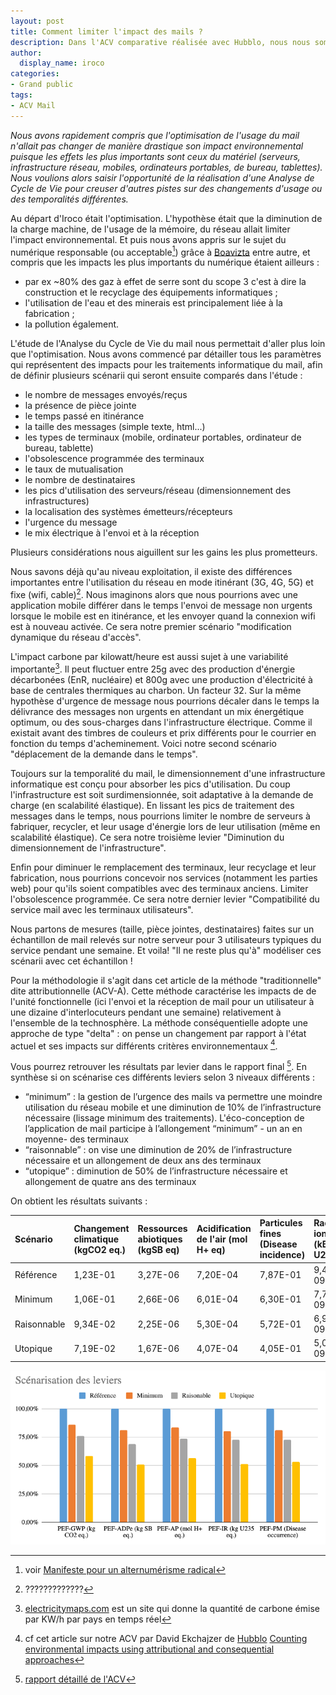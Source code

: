 ```yaml
---
layout: post
title: Comment limiter l'impact des mails ?
description: Dans l'ACV comparative réalisée avec Hubblo, nous nous sommes demandé comment limiter l'impact des mails.
author:
  display_name: iroco
categories:
- Grand public
tags:
- ACV Mail
---
```


_Nous avons rapidement compris que l'optimisation de l'usage du mail n'allait pas changer de manière drastique son impact environnemental puisque les effets les plus importants sont ceux du matériel (serveurs, infrastructure réseau, mobiles, ordinateurs portables, de bureau, tablettes). Nous voulions alors saisir l'opportunité de la réalisation d'une Analyse de Cycle de Vie pour creuser d'autres pistes sur des changements d'usage ou des temporalités différentes._

Au départ d'Iroco était l'optimisation. L'hypothèse était que la diminution de la charge machine, de l'usage de la mémoire, du réseau allait limiter l'impact environnemental. Et puis nous avons appris sur le sujet du numérique responsable (ou acceptable[^1]) grâce à [Boavizta](http://boavizta.org/) entre autre, et compris que les impacts les plus importants du numérique étaient ailleurs :
* par ex ~80% des gaz à effet de serre sont du scope 3 c'est à dire la construction et le recyclage des équipements informatiques ;
* l'utilisation de l'eau et des minerais est principalement liée à la fabrication ;
* la pollution également.

[^1]: voir [Manifeste pour un alternumérisme radical](https://louisderrac.com/2023/10/manifeste-pour-un-alternumerisme-radical-v1/)

L'étude de l'Analyse du Cycle de Vie du mail nous permettait d'aller plus loin que l'optimisation. Nous avons commencé par détailler tous les paramètres qui représentent des impacts pour les traitements informatique du mail, afin de définir plusieurs scénarii qui seront ensuite comparés dans l'étude :

* le nombre de messages envoyés/reçus
* la présence de pièce jointe
* le temps passé en itinérance
* la taille des messages (simple texte, html...)
* les types de terminaux (mobile, ordinateur portables, ordinateur de bureau, tablette)
* l'obsolescence programmée des terminaux
* le taux de mutualisation
* le nombre de destinataires
* les pics d'utilisation des serveurs/réseau (dimensionnement des infrastructures)
* la localisation des systèmes émetteurs/récepteurs
* l'urgence du message
* le mix électrique à l'envoi et à la réception

Plusieurs considérations nous aiguillent sur les gains les plus prometteurs.

Nous savons déjà qu'au niveau exploitation, il existe des différences importantes entre l'utilisation du réseau en mode itinérant (3G, 4G, 5G) et fixe (wifi, cable)[^2]. Nous imaginons alors que nous pourrions avec une application mobile différer dans le temps l'envoi de message non urgents lorsque le mobile est en itinérance, et les envoyer quand la connexion wifi est à nouveau activée. Ce sera notre premier scénario "modification dynamique du réseau d'accès".

[^2]: ?????????????

L'impact carbone par kilowatt/heure est aussi sujet à une variabilité importante[^3]. Il peut fluctuer entre 25g avec des production d'énergie décarbonées (EnR, nucléaire) et 800g avec une production d'électricité à base de centrales thermiques au charbon. Un facteur 32. Sur la même hypothèse d'urgence de message nous pourrions décaler dans le temps la délivrance des messages non urgents en attendant un mix énergétique optimum, ou des sous-charges dans l'infrastructure électrique. Comme il existait avant des timbres de couleurs et prix différents pour le courrier en fonction du temps d'acheminement. Voici notre second scénario "déplacement de la demande dans le temps".

[^3]: [electricitymaps.com](https://app.electricitymaps.com/map) est un site qui donne la quantité de carbone émise par KW/h par pays en temps réel

Toujours sur la temporalité du mail, le dimensionnement d'une infrastructure informatique est conçu pour absorber les pics d'utilisation. Du coup l'infrastructure est soit surdimensionnée, soit adaptative à la demande de charge (en scalabilité élastique). En lissant les pics de traitement des messages dans le temps, nous pourrions limiter le nombre de serveurs à fabriquer, recycler, et leur usage d'énergie lors de leur utilisation (même en scalabilité élastique). Ce sera notre troisième levier "Diminution du dimensionnement de l'infrastructure".

Enfin pour diminuer le remplacement des terminaux, leur recyclage et leur fabrication, nous pourrions concevoir nos services (notamment les parties web) pour qu'ils soient compatibles avec des terminaux anciens. Limiter l'obsolescence programmée.  Ce sera notre dernier levier "Compatibilité du service mail avec les terminaux utilisateurs".

Nous partons de mesures (taille, pièce jointes, destinataires) faites sur un échantillon de mail relevés sur notre serveur pour 3 utilisateurs typiques du service pendant une semaine. Et voila! "Il ne reste plus qu'à" modéliser ces scénarii avec cet échantillon !

Pour la méthodologie il s'agit dans cet article de la méthode "traditionnelle" dite attributionnelle (ACV-A). Cette méthode caractérise les impacts de de l'unité fonctionnelle (ici l'envoi et la réception de mail pour un utilisateur à une dizaine d'interlocuteurs pendant une semaine) relativement à l'ensemble de la technosphère. La méthode conséquentielle adopte une approche de type "delta" : on pense un changement par rapport à l'état actuel et ses impacts sur différents critères environnementaux [^4].

[^4]: cf cet article sur notre ACV par David Ekchajzer de [Hubblo](https://hubblo.org) [Counting environmental impacts using attributional and consequential approaches](https://hubblo.org/blog/attributional-vs-consequential/)

Vous pourrez retrouver les résultats par levier dans le rapport final [^5]. En synthèse si on scénarise ces différents leviers selon 3 niveaux différents :

[^5]: [rapport détaillé de l'ACV](/images/ACV/ACV-mail-Hubblo-Iroco-01032024.pdf)

* “minimum” : la gestion de l’urgence des mails va permettre une moindre utilisation du réseau mobile et une diminution de 10% de l’infrastructure nécessaire (lissage minimum des traitements). L'éco-conception de l’application de mail participe à l’allongement “minimum” - un an en moyenne- des terminaux
* “raisonnable” : on vise une diminution de 20% de l’infrastructure nécessaire et un allongement de deux ans des terminaux
* “utopique” : diminution de 50% de l’infrastructure nécessaire et allongement de quatre ans des terminaux

On obtient les résultats suivants :

| Scénario | Changement climatique (kgCO2 eq.) | Ressources abiotiques (kgSB eq) | Acidification de l'air (mol H+ eq) | Particules fines (Disease incidence) | Radiation ionisante (kBq U235 eq) |
|:---------|:----------------------------------|:--------------------------------|:-----------------------------------|:-------------------------------------|:----------------------------------|
| Référence | 1,23E-01 | 3,27E-06 | 7,20E-04 | 7,87E-01 | 9,49E-09 |
| Minimum | 1,06E-01 | 2,66E-06 | 6,01E-04 | 6,30E-01 | 7,71E-09 |
| Raisonnable | 9,34E-02 | 2,25E-06 | 5,30E-04 | 5,72E-01 | 6,92E-09 |
| Utopique | 7,19E-02 | 1,67E-06 | 4,07E-04 | 4,05E-01 | 5,07E-09 |


![Graph des résultats de l'ACV-A](/images/ACV/resultats_attributionnel.png)
